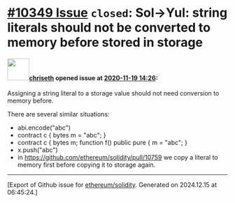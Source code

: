 # [\#10349 Issue](https://github.com/ethereum/solidity/issues/10349) `closed`: Sol->Yul: string literals should not be converted to memory before stored in storage

#### <img src="https://avatars.githubusercontent.com/u/9073706?v=4" width="50">[chriseth](https://github.com/chriseth) opened issue at [2020-11-19 14:26](https://github.com/ethereum/solidity/issues/10349):

Assigning a string literal to a storage value should not need conversion to memory before.

There are several similar situations:

 - abi.encode("abc")
 - contract c { bytes m = "abc"; }
 - contract c { bytes m; function f() public pure { m = "abc"; }
 - x.push("abc")
 - in https://github.com/ethereum/solidity/pull/10759 we copy a literal to memory first before copying it to storage again.





-------------------------------------------------------------------------------



[Export of Github issue for [ethereum/solidity](https://github.com/ethereum/solidity). Generated on 2024.12.15 at 06:45:24.]
